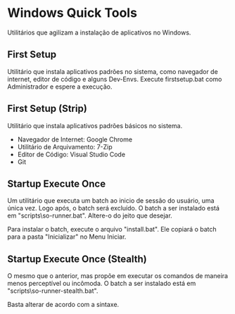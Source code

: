 ﻿# Windows Quick Tools
Utilitários que agilizam a instalação de aplicativos no Windows.

## First Setup

Utilitário que instala aplicativos padrões no sistema, como navegador de internet, editor de código e alguns Dev-Envs.
Execute firstsetup.bat como Administrador e espere a execução.

## First Setup (Strip)

Utilitário que instala aplicativos padrões básicos no sistema.
- Navegador de Internet: Google Chrome
- Utilitário de Arquivamento: 7-Zip
- Editor de Código: Visual Studio Code
- Git

## Startup Execute Once

Um utilitário que executa um batch ao inicio de sessão do usuário, uma única vez.
Logo após, o batch será excluído.
O batch a ser instalado está em "scripts\so-runner.bat".
Altere-o do jeito que desejar.

Para instalar o batch, execute o arquivo "install.bat".
Ele copiará o batch para a pasta "Inicializar" no Menu Iniciar.

## Startup Execute Once (Stealth)

O mesmo que o anterior, mas propõe em executar os comandos de maneira menos perceptível ou incômoda.
O batch a ser instalado está em "scripts\so-runner-stealth.bat".

Basta alterar de acordo com a sintaxe.